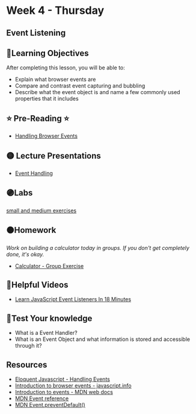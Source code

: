 # Week 4 - Thursday

## Event Listening


## 📍Learning Objectives
After completing this lesson, you will be able to:

- Explain what browser events are
- Compare and contrast event capturing and bubbling
- Describe what the event object is and name a few commonly used properties that it includes 

## ⭐️ Pre-Reading ⭐️
- [Handling Browser Events](https://digitalcrafts.instructure.com/courses/189/pages/reading-handling-browser-events?module_item_id=23221)

<!-- ## 📍Agenda -->

## 🟡 Lecture Presentations
- [Event Handling](https://dc-houston.herokuapp.com/p2/Javascript/EventHandling.html#1)

## 🟣Labs
[small and medium exercises](https://github.com/veros-labs/lab-js-event-listening.git) 

## 🟠Homework 

*Work on building a calculator today in groups.  If you don't get completely done, it's okay.* 
- [Calculator - Group Exercise](https://github.com/vlino2015/calculator)

<!-- *You will have all day Monday and Tuesday to work on this assignment, but get started on it as soon as possible*
- [blackjack game](https://github.com/DigitalCraftsStudents/blackjack-exercise) -->

## 🔵Helpful Videos
- [Learn JavaScript Event Listeners In 18 Minutes](https://www.youtube.com/watch?v=XF1_MlZ5l6M)

<!-- ## ✔️Todo Checklist
- [ ] -->

<!-- ## 🔶Vocabulary -->

## 🔷Test Your knowledge
- What is a Event Handler?
- What is an Event Object and what information is stored and accessible through it?



## Resources 
- [Eloquent Javascript - Handling Events](https://eloquentjavascript.net/15_event.html)
- [Introduction to browser events - javascript.info](https://javascript.info/introduction-browser-events)
- [Introduction to events - MDN web docs](https://developer.mozilla.org/en-US/docs/Learn/JavaScript/Building_blocks/Events)
- [MDN Event reference](https://developer.mozilla.org/en-US/docs/Web/Events)
- [MDN Event.preventDefault()](https://developer.mozilla.org/en-US/docs/Web/API/Event/preventDefault)



